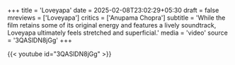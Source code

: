 +++
title = 'Loveyapa'
date = 2025-02-08T23:02:29+05:30
draft = false
mreviews = ['Loveyapa']
critics = ['Anupama Chopra']
subtitle = 'While the film retains some of its original energy and features a lively soundtrack, Loveyapa ultimately feels stretched and superficial.'
media = 'video'
source = '3QASlDN8jGg'
+++

{{< youtube id="3QASlDN8jGg" >}}
